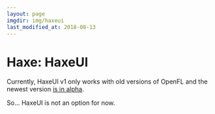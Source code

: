 ```yaml
---
layout: page
imgdir: img/haxeui
last_modified_at: 2018-08-13
---
```


# Haxe: HaxeUI

Currently, HaxeUI v1 only works with old versions of OpenFL and the newest version [is in alpha](https://github.com/haxeui/haxeui-core).

So... HaxeUI is not an option for now.
